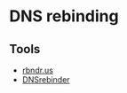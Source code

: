 # DNS rebinding

## Tools
- [rbndr.us](https://lock.cmpxchg8b.com/rebinder.html)
- [DNSrebinder](https://github.com/mogwailabs/DNSrebinder)